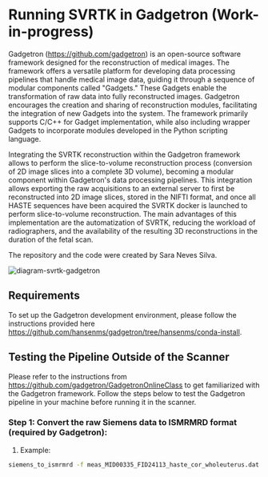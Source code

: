 # Running SVRTK in Gadgetron (Work-in-progress)

Gadgetron (https://github.com/gadgetron) is an open-source software framework designed for the reconstruction of medical images. The framework offers a versatile platform for developing data processing pipelines that handle medical image data, guiding it through a sequence of modular components called "Gadgets." These Gadgets enable the transformation of raw data into fully reconstructed images. Gadgetron encourages the creation and sharing of reconstruction modules, facilitating the integration of new Gadgets into the system. The framework primarily supports C/C++ for Gadget implementation, while also including wrapper Gadgets to incorporate modules developed in the Python scripting language.

Integrating the SVRTK reconstruction within the Gadgetron framework allows to perform the slice-to-volume reconstruction process (conversion of 2D image slices into a complete 3D volume), becoming a modular component within Gadgetron's data processing pipelines. This integration allows exporting the raw acquisitions to an external server to first be reconstructed into 2D image slices, stored in the NIFTI format, and once all HASTE sequences have been acquired the SVRTK docker is launched to perform slice-to-volume reconstruction. The main advantages of this implementation are the automatization of SVRTK, reducing the workload of radiographers, and the availability of the resulting 3D reconstructions in the duration of the fetal scan.

The repository and the code were created by Sara Neves Silva.

![diagram-svrtk-gadgetron](https://github.com/SVRTK/gadgetron-svrtk-integration/assets/72754856/1b1f3e79-8cca-40cb-9a35-d956d70f8415)

## Requirements

To set up the Gadgetron development environment, please follow the instructions provided here https://github.com/hansenms/gadgetron/tree/hansenms/conda-install.

## Testing the Pipeline Outside of the Scanner

Please refer to the instructions from https://github.com/gadgetron/GadgetronOnlineClass to get familiarized with the Gadgetron framework. Follow the steps below to test the Gadgetron pipeline in your machine before running it in the scanner.

### Step 1: Convert the raw Siemens data to ISMRMRD format (required by Gadgetron):

1) Example:
```bash
siemens_to_ismrmrd -f meas_MID00335_FID24113_haste_cor_wholeuterus.dat --skipSyncData -x IsmrmrdParameterMap_Siemens_NX50.xsl -z 2 -o meas_MID00335_FID24113_haste_cor_wholeuterus.h5
```
